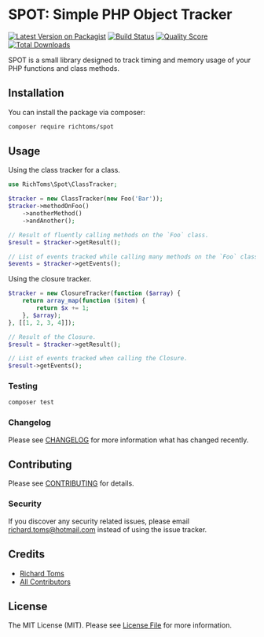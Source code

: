 # SPOT: Simple PHP Object Tracker

[![Latest Version on Packagist](https://img.shields.io/packagist/v/richtoms/spot.svg?style=flat-square)](https://packagist.org/packages/richtoms/spot)
[![Build Status](https://img.shields.io/travis/richtoms/spot/master.svg?style=flat-square)](https://travis-ci.org/richtoms/spot)
[![Quality Score](https://img.shields.io/scrutinizer/g/richtoms/spot.svg?style=flat-square)](https://scrutinizer-ci.com/g/richtoms/spot)
[![Total Downloads](https://img.shields.io/packagist/dt/richtoms/spot.svg?style=flat-square)](https://packagist.org/packages/richtoms/spot)

SPOT is a small library designed to track timing and memory usage of your PHP functions and class methods.

## Installation

You can install the package via composer:

```bash
composer require richtoms/spot
```

## Usage
Using the class tracker for a class.

``` php
use RichToms\Spot\ClassTracker;

$tracker = new ClassTracker(new Foo('Bar'));
$tracker->methodOnFoo()
    ->anotherMethod()
    ->andAnother();

// Result of fluently calling methods on the `Foo` class.
$result = $tracker->getResult();

// List of events tracked while calling many methods on the `Foo` class.
$events = $tracker->getEvents();
```

Using the closure tracker.
```php
$tracker = new ClosureTracker(function ($array) {
    return array_map(function ($item) {
        return $x += 1;
    }, $array);
}, [[1, 2, 3, 4]]);

// Result of the Closure.
$result = $tracker->getResult();

// List of events tracked when calling the Closure.
$result->getEvents();
```

### Testing

``` bash
composer test
```

### Changelog

Please see [CHANGELOG](CHANGELOG.md) for more information what has changed recently.

## Contributing

Please see [CONTRIBUTING](CONTRIBUTING.md) for details.

### Security

If you discover any security related issues, please email richard.toms@hotmail.com instead of using the issue tracker.

## Credits

- [Richard Toms](https://github.com/richtoms)
- [All Contributors](../../contributors)

## License

The MIT License (MIT). Please see [License File](LICENSE.md) for more information.